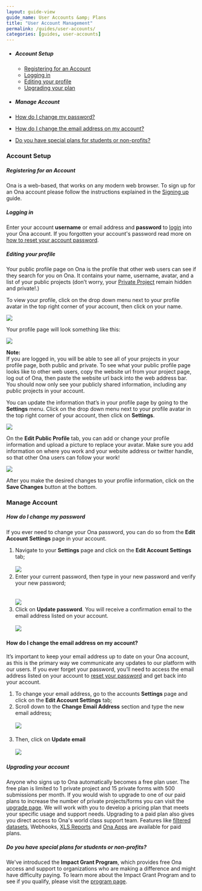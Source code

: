 ```yaml
---
layout: guide-view
guide_name: User Accounts &amp; Plans
title: "User Account Management"
permalink: /guides/user-accounts/
categories: [guides, user-accounts]
---
```


* ##### Account Setup
  * [Registering for an Account](#registration)
  * [Logging in](#logging-in)
  * [Editing your profile](#edit-profile)
  * [Upgrading your plan](#upgrading-your-plan)
  
* ##### Manage Account
 * [How do I change my password?](#how-to-change-your-password)
 * [How do I change the email address on my account?](#how-to-change-your-email-address)
 * [Do you have special plans for students or non-profits?](#special-plans)
 
### Account Setup

##### <a name="registration"></a>Registering for an Account

Ona is a web-based, that works on any modern web browser. To sign up for an Ona account please follow the instructions explained in the [Signing up](/guides/getting-started/#signing-up) guide.

##### <a name="logging-in"></a>Logging in

Enter your account **username** or email address and **password** to [login](https://beta.ona.io/login) into your Ona account. If you forgotten your account's password read more on [how to reset your account password](/faq/forgot-password). 
 

##### <a name="edit-profile"></a>Editing your profile

Your public profile page on Ona is the profile that other web users can see if they search for you on Ona.  It contains your name, username, avatar, and a list of your public projects (don’t worry, your [Private Project](http://help.ona.io/faq/what-are-the-share-settings/) remain hidden and private!.) 

To view your profile, click on the drop down menu next to your profile avatar in the top right corner of your account, then click on your name.

![](/content/screenshots/users-accounts/account-profile1.png)

Your profile page will look something like this:

![](/content/screenshots/users-accounts/account-profile2.png)

> 
**Note:**<br/> If you are logged in, you will be able to see all of your projects in your profile page, both public and private.  To see what your public profile page looks like to other web users, copy the website url from your project page, log out of Ona, then paste the website url back into the web address bar.  You should now only see your publicly shared information, including any public projects in your account.

You can update the information that’s in your profile page by going to the **Settings** menu.  Click on the drop down menu next to your profile avatar in the top right corner of your account, then click on **Settings**.

![](/content/screenshots/users-accounts/account-profile3.png)

On the **Edit Public Profile** tab, you can add or change your profile information and upload a picture to replace your avatar.  Make sure you add information on where you work and your website address or twitter handle, so that other Ona users can follow your work!

![](/content/screenshots/users-accounts/account-profile4.png)

After you make the desired changes to your profile information, click on the **Save Changes** button at the bottom.

### Manage Account

##### <a name="how-to-change-your-password"></a>How do I change my password

If you ever need to change your Ona password, you can do so from the **Edit Account Settings** page in your account.

1. Navigate to your **Settings** page and click on the **Edit Account Settings** tab;
<br><br>
![](/content/screenshots/users-accounts/account-profile5.png)
1. Enter your current password, then type in your new password and verify your new password;   
<br><br>
![](/content/screenshots/users-accounts/account-profile6.png)
1. Click on **Update password**.  You will receive a confirmation email to the email address listed on your account.
<br><br>
![](/content/screenshots/users-accounts/account-profile7.png)

#### <a name="how-to-change-your-email-address"></a>How do I change the email address on my account?

It’s important to keep your email address up to date on your Ona account, as this is the primary way we communicate any updates to our platform with our users.  If you ever forget your password, you’ll need to access the email address listed on your account to [reset your password](/faq/forgot-password) and get back into your account.

1. To change your email address, go to the accounts **Settings** page and click on the **Edit Account Settings** tab;
1. Scroll down to the **Change Email Address** section and type the new email address;
<br><br>
![](/content/screenshots/users-accounts/account-profile8.png)
<br><br>
1. Then, click on **Update email**
<br><br>
![](/content/screenshots/users-accounts/account-profile9.png)

##### <a name="upgrading-your-plan"></a>Upgrading your account

Anyone who signs up to Ona automatically becomes a free plan user. The free plan is limited to 1 private project and 15 private forms with 500 submissions per month. If you would wish to upgrade to one of our paid plans to increase the number of private projects/forms you can visit the [upgrade page](https://ona.io/plans.html). We will work with you to develop a pricing plan that meets your specific usage and support needs. Upgrading to a paid plan also gives you direct access to Ona's world class support team. Features like [filtered datasets](https://help.ona.io/faq/filtered-datasets), Webhooks, [XLS Reports](https://help.ona.io/faq/what-is-a-xls-report) and [Ona Apps](https://help.ona.io/guides/onaapps/) are available for paid plans. 

##### <a name="special-plans"></a> Do you have special plans for students or non-profits?

We've introduced the **Impact Grant Program**, which provides free Ona access and support to organizations who are making a difference and might have difficulty paying. To learn more about the Impact Grant Program and to see if you qualify, please visit the [program page](https://ona.io/impact-grant.html).





